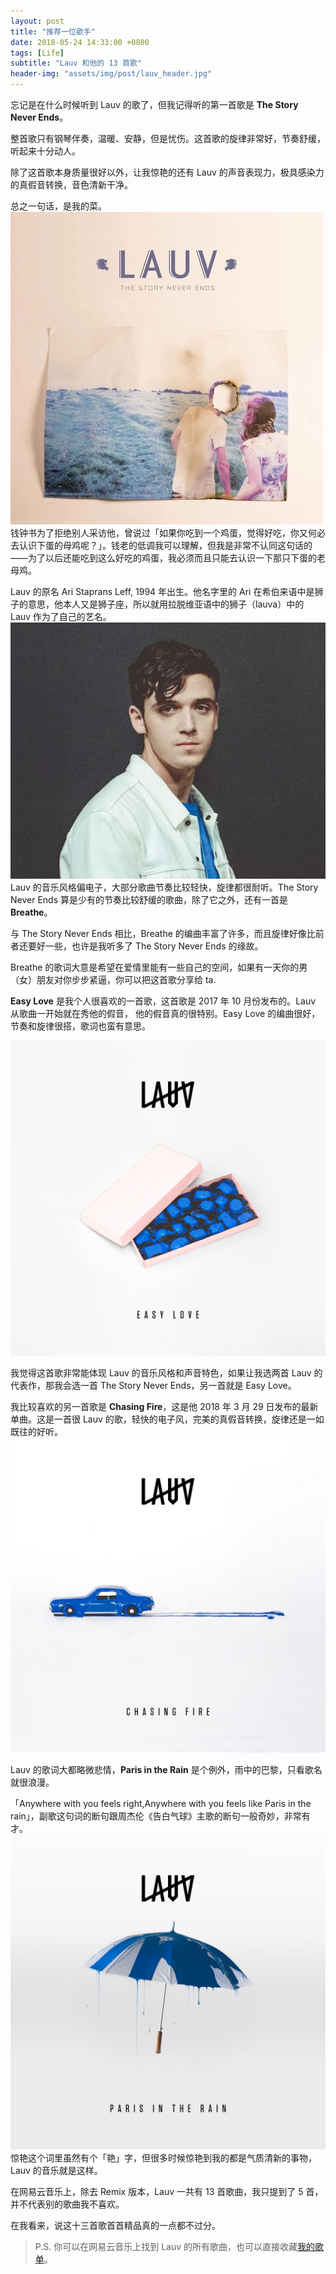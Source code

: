 ```yaml
---
layout: post
title: "推荐一位歌手"
date: 2018-05-24 14:33:00 +0800
tags: [Life]
subtitle: "Lauv 和他的 13 首歌"
header-img: "assets/img/post/lauv_header.jpg"
---
```

忘记是在什么时候听到 Lauv 的歌了，但我记得听的第一首歌是 **The Story Never Ends**。   

整首歌只有钢琴伴奏，温暖、安静，但是忧伤。这首歌的旋律非常好，节奏舒缓，听起来十分动人。  

除了这首歌本身质量很好以外，让我惊艳的还有 Lauv 的声音表现力，极具感染力的真假音转换，音色清新干净。

总之一句话，是我的菜。
![the_story_never_ends](/assets/img/post/the_story_never_ends.jpg)
钱钟书为了拒绝别人采访他，曾说过「如果你吃到一个鸡蛋，觉得好吃，你又何必去认识下蛋的母鸡呢？」。钱老的低调我可以理解，但我是非常不认同这句话的——为了以后还能吃到这么好吃的鸡蛋，我必须而且只能去认识一下那只下蛋的老母鸡。

Lauv 的原名 Ari Staprans Leff, 1994 年出生。他名字里的 Ari 在希伯来语中是狮子的意思，他本人又是狮子座，所以就用拉脱维亚语中的狮子（lauva）中的 Lauv 作为了自己的艺名。
![lavu](/assets/img/post/lauv.jpg)
Lauv 的音乐风格偏电子，大部分歌曲节奏比较轻快，旋律都很耐听。The Story Never Ends 算是少有的节奏比较舒缓的歌曲，除了它之外，还有一首是 **Breathe**。    

与 The Story Never Ends 相比，Breathe 的编曲丰富了许多，而且旋律好像比前者还要好一些，也许是我听多了 The Story Never Ends 的缘故。     

Breathe 的歌词大意是希望在爱情里能有一些自己的空间，如果有一天你的男（女）朋友对你步步紧逼，你可以把这首歌分享给 ta.

**Easy Love** 是我个人很喜欢的一首歌，这首歌是 2017 年 10 月份发布的。Lauv 从歌曲一开始就在秀他的假音， 他的假音真的很特别。Easy Love 的编曲很好，节奏和旋律很搭，歌词也蛮有意思。   

![easy_love](/assets/img/post/easy_love.JPG)   

我觉得这首歌非常能体现 Lauv 的音乐风格和声音特色，如果让我选两首 Lauv 的代表作，那我会选一首 The Story Never Ends，另一首就是 Easy Love。

我比较喜欢的另一首歌是 **Chasing Fire**，这是他 2018 年 3 月 29 日发布的最新单曲。这是一首很 Lauv 的歌，轻快的电子风，完美的真假音转换，旋律还是一如既往的好听。
![chasing_fire](/assets/img/post/chasing_fire.JPG)  

Lauv 的歌词大都略微悲情，**Paris in the Rain** 是个例外，雨中的巴黎，只看歌名就很浪漫。   

「Anywhere with you feels right,Anywhere with you feels like Paris in the rain」，副歌这句词的断句跟周杰伦《告白气球》主歌的断句一般奇妙，非常有才。
![paris_in_the_rain](/assets/img/post/paris_in_the_rain.JPG)
惊艳这个词里虽然有个「艳」字，但很多时候惊艳到我的都是气质清新的事物，Lauv 的音乐就是这样。

在网易云音乐上，除去 Remix 版本，Lauv 一共有 13 首歌曲，我只提到了 5 首，并不代表别的歌曲我不喜欢。

在我看来，说这十三首歌首首精品真的一点都不过分。

>P.S. 你可以在网易云音乐上找到 Lauv 的所有歌曲，也可以直接收藏[我的歌单](http://music.163.com/playlist/2212140109/44536798?userid=44536798)。